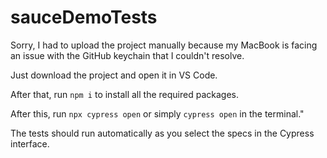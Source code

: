 # sauceDemoTests

Sorry, I had to upload the project manually because my MacBook is facing an issue with the GitHub keychain that I couldn't resolve. 

Just download the project and open it in VS Code. 

After that, run `npm i` to install all the required packages. 

After this, run `npx cypress open` or simply `cypress open` in the terminal."

The tests should run automatically as you select the specs in the Cypress interface.
